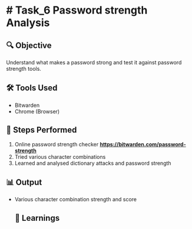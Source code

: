 # # Task_6 Password strength Analysis

## 🔍 Objective
 Understand what makes a password strong and test it against password strength tools.

## 🛠 Tools Used
- Bitwarden
- Chrome (Browser)

## 🧪 Steps Performed
1. Online password strength checker **https://bitwarden.com/password-strength**
2. Tried various character combinations
3. Learned and analysed dictionary attacks and password strength


## 📊 Output
- Various character combination strength and score


  ## 🧠 Learnings

  # 






  
